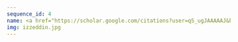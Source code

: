 ```yaml
---
sequence_id: 4
name: <a href="https://scholar.google.com/citations?user=qS_ugJAAAAAJ&hl=en">Izzeddin Gür</a>
img: izzeddin.jpg
---
```

